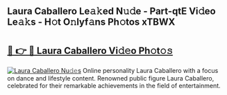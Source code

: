 ## Laura Caballero Le𝚊𝚔ed N𝚞𝚍e - Part-qtE Vi𝚍eo Le𝚊𝚔s - H𝚘t O𝚗lyf𝚊ns Ph𝚘tos xTBWX

# <h2><a href="http://hf6k3x.feru.top/?c=Laura+Caballero">🔗 👉 🔴 Laura Caballero Vi𝚍𝚎o Ph𝚘t𝚘𝚜</a></h2>

[![Laura Caballero Nu𝚍𝚎s](https://i.imgur.com/0TWrTi3.gif)](http://hf6k3x.feru.top/?c=Laura+Caballero)
Online personality Laura Caballero with a focus on dance and lifestyle content. Renowned public figure Laura Caballero, celebrated for their remarkable achievements in the field of entertainment. 
